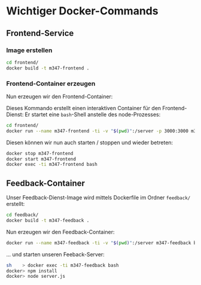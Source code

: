 # Wichtiger Docker-Commands


## Frontend-Service

### Image erstellen

```sh
cd frontend/
docker build -t m347-frontend .
```

### Frontend-Container erzeugen

Nun erzeugen wir den Frontend-Container:

Dieses Kommando erstellt einen interaktiven Container für den
Frontend-Dienst: Er startet eine `bash`-Shell anstelle des node-Prozesses:

```sh
cd frontend/
docker run --name m347-frontend -ti -v "$(pwd)":/server -p 3000:3000 m347-frontend bash
```

Diesen können wir nun auch starten / stoppen und wieder betreten:

```sh
docker stop m347-frontend
docker start m347-frontend
docker exec -ti m347-frontend bash
```


## Feedback-Container

Unser Feedback-Dienst-Image wird mittels Dockerfile im Ordner `feedback/` erstellt:

```sh
cd feedback/
docker build -t m347-feedback .
```

Nun erzeugen wir den Feedback-Container:

```sh
docker run --name m347-feedback -ti -v "$(pwd)":/server m347-feedback bash
```

... und starten unseren Feeback-Server:

```sh
sh    > docker exec -ti m347-feedback bash
docker> npm install
docker> node server.js
```
